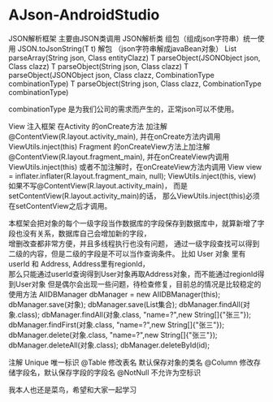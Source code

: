 # AJson-AndroidStudio

JSON解析框架 主要由JSON类调用
JSON解析类
  组包（组成json字符串）统一使用 JSON.toJsonString(T t)
  解包 （json字符串解成javaBean对象）
  List<T> parseArray(String json, Class<T> entityClazz)
  T parseObject(JSONObject json, Class<T> clazz)
  T parseObject(String json, Class<T> clazz)
  T parseObject(JSONObject json, Class<T> clazz, CombinationType combinationType)
  T parseObject(String json, Class<T> clazz, CombinationType combinationType)
  
  combinationType 是为我们公司的需求而产生的，正常json可以不使用。
  
View 注入框架
    在Activity 的onCreate方法 加注解
      @ContentView(R.layout.activity_main),
      并在onCreate方法内调用 ViewUtils.inject(this)
    Fragment 的onCreateView方法上加注解
      @ContentView(R.layout.fragment_main),
      并在onCreateView内调用ViewUtils.inject(this)
    或者不加注解时，在onCreateView方法内调用 
      View view = inflater.inflater(R.layout.fragment_main, null);
      ViewUtils.inject(this, view)
     如果不写@ContentView(R.layout.activity_main)， 而是setContentView(R.layout.activity_main)的话，
     那么ViewUtils.inject(this)必须在setContentView之后才调用。
     

 本框架会把对象的每个一级字段当作数据库的字段保存到数据库中，就算新增了字段也没有关系，数据库自己会增加新的字段，<br>增删改查都非常方便，并且多线程执行也没有问题，
 通过一级字段查找可以得到二级的内容，但是二级的字段是不可以当作查询条件。 
 比如  User 对象 里有userId 和 Address, Address里有regionId， <br>那么只能通过userId查询得到User对象再取Address对象，而不能通过regionId得到User对象
 但是偶尔会出现一些问题，待检查修复，目前总的情况是比较稳定的
 使用方法 
 AIIDBManager dbManager = new AIIDBManager(this);
 dbManager.save(对象);
 dbManager.save(List集合);
 dbManager.findAll(对象.class);
 dbManager.findAll(对象.class, "name=?",new String[]{"张三"});
 dbManager.findFirst(对象.class, "name=?",new String[]{"张三"});
 dbManager.delete(对象.class, "name=?",new String[]{"张三"});
 dbManager.deleteAll(对象.class);
 dbManager.deleteById(id);

 注解 
 Unique 唯一标识 
 @Table 修改表名 默认保存对象的类名
 @Column 修改存储字段名，默认保存字段的字段名 
 @NotNull 不允许为空标识
 
 
 我本人也还是菜鸟，希望和大家一起学习

